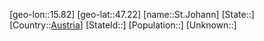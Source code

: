 ﻿---
location: [47.22,15.82]
type: City
tags:
- geo/City


SpocWebEntityId: 34465
isDeleted: false
confidential: public

---
[geo-lon::15.82]
[geo-lat::47.22]
[name::St.Johann]
[State::]
[Country::[Austria](geo/Continent/Europe/Austria.md)]
[StateId::]
[Population::]
[Unknown::]

